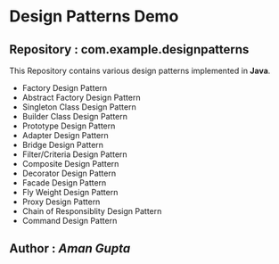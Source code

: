Design Patterns Demo
==========================
Repository : com.example.designpatterns
------------------------------------------

This Repository contains various design patterns implemented in **Java**.
- Factory Design Pattern
- Abstract Factory Design Pattern
- Singleton Class Design Pattern
- Builder Class Design Pattern
- Prototype Design Pattern
- Adapter Design Pattern
- Bridge Design Pattern
- Filter/Criteria Design Pattern
- Composite Design Pattern
- Decorator Design Pattern
- Facade Design Pattern
- Fly Weight Design Pattern
- Proxy Design Pattern
- Chain of Responsiblity Design Pattern
- Command Design Pattern

Author : *Aman Gupta*
---------------------

